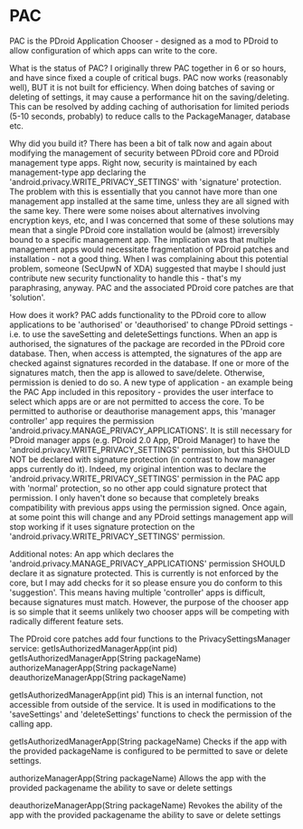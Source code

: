 PAC
===

PAC is the PDroid Application Chooser - designed as a mod to PDroid to allow configuration of which apps can write to the core.

What is the status of PAC?
I originally threw PAC together in 6 or so hours, and have since fixed a couple of critical bugs. PAC now works (reasonably well), BUT it is not built for efficiency. When doing batches of saving or deleting of settings, it may cause a performance hit on the saving/deleting. This can be resolved by adding caching of authorisation for limited periods (5-10 seconds, probably) to reduce calls to the PackageManager, database etc. 

Why did you build it?
There has been a bit of talk now and again about modifying the management of security between PDroid core and PDroid management type apps. Right now, security is maintained by each management-type app declaring the 'android.privacy.WRITE_PRIVACY_SETTINGS' with 'signature' protection. The problem with this is essentially that you cannot have more than one management app installed at the same time, unless they are all signed with the same key. There were some noises about alternatives involving encryption keys, etc, and I was concerned that some of these solutions may mean that a single PDroid core installation would be (almost) irreversibly bound to a specific management app. The implication was that multiple management apps would necessitate fragmentation of PDroid patches and installation - not a good thing. When I was complaining about this potential problem, someone (SecUpwN of XDA) suggested that maybe I should just contribute new security functionality to handle this - that's my paraphrasing, anyway. PAC and the associated PDroid core patches are that 'solution'. 
 

How does it work?
PAC adds functionality to the PDroid core to allow applications to be 'authorised' or 'deauthorised' to change PDroid settings - i.e. to use the saveSetting and deleteSettings functions.
When an app is authorised, the signatures of the package are recorded in the PDroid core database. Then, when access is attempted, the signatures of the app are checked against signatures recorded in the database. If one or more of the signatures match, then the app is allowed to save/delete. Otherwise, permission is denied to do so.
A new type of application - an example being the PAC App included in this repository - provides the user interface to select which apps are or are not permitted to access the core. To be permitted to authorise or deauthorise management apps, this 'manager controller' app requires the permission 'android.privacy.MANAGE_PRIVACY_APPLICATIONS'.
It is still necessary for PDroid manager apps (e.g. PDroid 2.0 App, PDroid Manager) to have the 'android.privacy.WRITE_PRIVACY_SETTINGS' permission, but this SHOULD NOT be declared with signature protection (in contrast to how manager apps currently do it). Indeed, my original intention was to declare the 'android.privacy.WRITE_PRIVACY_SETTINGS' permission in the PAC app with 'normal' protection, so no other app could signature protect that permission. I only haven't done so because that completely breaks compatibility with previous apps using the permission signed. Once again, at some point this will change and any PDroid settings management app will stop working if it uses signature protection on the 'android.privacy.WRITE_PRIVACY_SETTINGS' permission.

Additional notes:
An app which declares the 'android.privacy.MANAGE_PRIVACY_APPLICATIONS' permission SHOULD declare it as signature protected. This is currently is not enforced by the core, but I may add checks for it so please ensure you do conform to this 'suggestion'. This means having multiple 'controller' apps is difficult, because signatures must match. However, the purpose of the chooser app is so simple that it seems unlikely two chooser apps will be competing with radically different feature sets.
    

The PDroid core patches add four functions to the PrivacySettingsManager service:
getIsAuthorizedManagerApp(int pid)
getIsAuthorizedManagerApp(String packageName)
authorizeManagerApp(String packageName)
deauthorizeManagerApp(String packageName)


getIsAuthorizedManagerApp(int pid)
This is an internal function, not accessible from outside of the service. It is used in modifications to the 'saveSettings' and 'deleteSettings' functions to check the permission of the calling app.

getIsAuthorizedManagerApp(String packageName)
Checks if the app with the provided packageName is configured to be permitted to save or delete settings.

authorizeManagerApp(String packageName)
Allows the app with the provided packagename the ability to save or delete settings

deauthorizeManagerApp(String packageName)
Revokes the ability of the app with the provided packagename the ability to save or delete settings